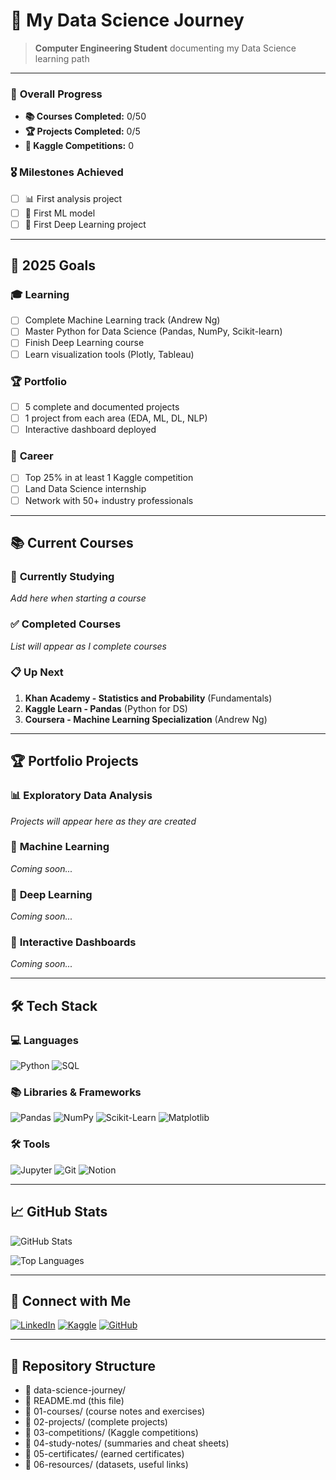 # 🚀 My Data Science Journey

> **Computer Engineering Student** documenting my Data Science learning path

---

### 🎯 **Overall Progress**
- **📚 Courses Completed:** 0/50
- **🏆 Projects Completed:** 0/5  
- **🏅 Kaggle Competitions:** 0


### 🎖️ **Milestones Achieved**
- [ ] 📊 First analysis project
- [ ] 🤖 First ML model
- [ ] 🧠 First Deep Learning project

---

## 🎯 **2025 Goals**

### 🎓 **Learning**
- [ ] Complete Machine Learning track (Andrew Ng)
- [ ] Master Python for Data Science (Pandas, NumPy, Scikit-learn)
- [ ] Finish Deep Learning course
- [ ] Learn visualization tools (Plotly, Tableau)

### 🏆 **Portfolio**
- [ ] 5 complete and documented projects
- [ ] 1 project from each area (EDA, ML, DL, NLP)
- [ ] Interactive dashboard deployed

### 💼 **Career**
- [ ] Top 25% in at least 1 Kaggle competition
- [ ] Land Data Science internship
- [ ] Network with 50+ industry professionals

---

## 📚 **Current Courses**

### 🔄 **Currently Studying**
*Add here when starting a course*

### ✅ **Completed Courses**
*List will appear as I complete courses*

### 📋 **Up Next**
1. **Khan Academy - Statistics and Probability** (Fundamentals)
2. **Kaggle Learn - Pandas** (Python for DS)
3. **Coursera - Machine Learning Specialization** (Andrew Ng)

---

## 🏆 **Portfolio Projects**

### 📊 **Exploratory Data Analysis**
*Projects will appear here as they are created*

### 🤖 **Machine Learning**
*Coming soon...*

### 🧠 **Deep Learning**
*Coming soon...*

### 📱 **Interactive Dashboards**
*Coming soon...*

---

## 🛠️ **Tech Stack**

### 💻 **Languages**
![Python](https://img.shields.io/badge/Python-3776AB?style=for-the-badge&logo=python&logoColor=white)
![SQL](https://img.shields.io/badge/SQL-336791?style=for-the-badge&logo=postgresql&logoColor=white)

### 📚 **Libraries & Frameworks**
![Pandas](https://img.shields.io/badge/Pandas-150458?style=for-the-badge&logo=pandas&logoColor=white)
![NumPy](https://img.shields.io/badge/NumPy-013243?style=for-the-badge&logo=numpy&logoColor=white)
![Scikit-Learn](https://img.shields.io/badge/scikit_learn-F7931E?style=for-the-badge&logo=scikit-learn&logoColor=white)
![Matplotlib](https://img.shields.io/badge/Matplotlib-11557c?style=for-the-badge&logo=python&logoColor=white)

### 🛠️ **Tools**
![Jupyter](https://img.shields.io/badge/Jupyter-F37626?style=for-the-badge&logo=jupyter&logoColor=white)
![Git](https://img.shields.io/badge/Git-F05032?style=for-the-badge&logo=git&logoColor=white)
![Notion](https://img.shields.io/badge/Notion-000000?style=for-the-badge&logo=notion&logoColor=white)

---

## 📈 **GitHub Stats**

![GitHub Stats](https://github-readme-stats.vercel.app/api?username=lvm-1&show_icons=true&theme=dark&count_private=true)

![Top Languages](https://github-readme-stats.vercel.app/api/top-langs/?username=lvm-1&layout=compact&theme=dark)

---

## 🤝 **Connect with Me**

[![LinkedIn](https://img.shields.io/badge/LinkedIn-0077B5?style=for-the-badge&logo=linkedin&logoColor=white)](https://www.linkedin.com/in/leonardo-verissimo-morgado-4a645528b/)
[![Kaggle](https://img.shields.io/badge/Kaggle-20BEFF?style=for-the-badge&logo=kaggle&logoColor=white)](https://www.kaggle.com/leovm1)
[![GitHub](https://img.shields.io/badge/GitHub-100000?style=for-the-badge&logo=github&logoColor=white)](https://github.com/lvm-1)

---

## 📝 **Repository Structure**
- 📁 data-science-journey/
- 📄 README.md (this file)
- 📁 01-courses/ (course notes and exercises)
- 📁 02-projects/ (complete projects)
- 📁 03-competitions/ (Kaggle competitions)
- 📁 04-study-notes/ (summaries and cheat sheets)
- 📁 05-certificates/ (earned certificates)
- 📁 06-resources/ (datasets, useful links)
